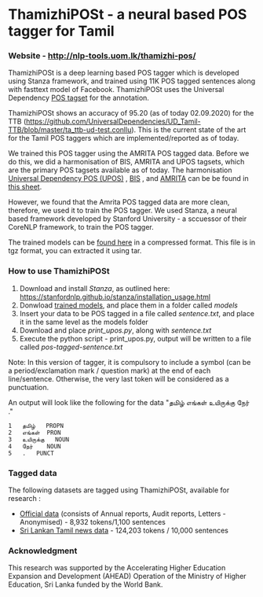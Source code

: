 # ThamizhiPOSt - a neural based POS tagger for Tamil
### Website - http://nlp-tools.uom.lk/thamizhi-pos/

ThamizhiPOSt is a deep learning based POS tagger which is developed using Stanza framework, and trained using 11K POS tagged sentences along with fasttext model of Facebook. ThamizhiPOSt uses the Universal Dependency [POS tagset](https://universaldependencies.org/u/pos/) for the annotation. 

ThamizhiPOSt shows an accuracy of 95.20 (as of today 02.09.2020) for the TTB (https://github.com/UniversalDependencies/UD_Tamil-TTB/blob/master/ta_ttb-ud-test.conllu). This is the current state of the art for the Tamil POS taggers which are implemented/reported as of today.

We trained this POS tagger using the AMRITA POS tagged data. Before we do this, we did a harmonisation of BIS, AMRITA and UPOS tagsets, which are the primary POS tagsets available as of today. 
The harmonisation [Universal Dependency POS (UPOS)](https://universaldependencies.org/u/pos/) , [BIS](http://nlp-tools.uom.lk/thamizhi-pos/documents/BIS-Standard.df) , and [AMRITA](https://www.amrita.edu/publication/tamil-pos-tagging-using-linear-programming) can be be found in [this sheet](https://docs.google.com/spreadsheets/u/1/d/1J7UbY1D_gOIL6EXMxrszMsBhuX-Ad6Mm3qt1xE5qdpY/edit?usp=drive_web&ouid=107409815654517250986). 

However, we found that the Amrita POS tagged data are more clean, therefore, we used it to train the POS tagger. We used Stanza, a neural based framework developed by Stanford University - a sccuessor of their CoreNLP framework, to train the POS tagger.

The trained models can be [found here](http://nlp-tools.uom.lk/thamizhi-pos/models/models) in a compressed format. This file is in tgz format, you can extracted it using tar.

### How to use ThamizhiPOSt

1. Download and install *Stanza*, as outlined here: https://stanfordnlp.github.io/stanza/installation_usage.html
2. Donwload [trained models](http://nlp-tools.uom.lk/thamizhi-pos/models/models), and place them in a folder called *models*
3. Insert your data to be POS tagged in a file called *sentence.txt*, and place it in the same level as the models folder
4. Download and place *print_upos.py*, along with *sentence.txt*
5. Execute the python script -  print_upos.py, output will be written to a file called *pos-tagged-sentence.txt*

Note: In this version of tagger, it is compulsory to include a symbol (can be a period/exclamation mark / question mark) at the end of each line/sentence. Otherwise, the very last token will be considered as a punctuation. 

An output will look like the following for the data "தமிழ் எங்கள் உயிருக்கு நேர் ."
```
1	தமிழ்	PROPN
2	எங்கள்	PRON
3	உயிருக்கு	NOUN
4	நேர்	NOUN
5	.	PUNCT
```

### Tagged data

The following datasets are tagged using ThamizhiPOSt, available for research :
- [Official data](https://github.com/sarves/thamizhi-pos/tree/main/tagged-data) (consists of Annual reports, Audit reports, Letters - Anonymised) - 8,932 tokens/1,100 sentences
- [Sri Lankan Tamil news data](https://github.com/sarves/thamizhi-pos/tree/main/tagged-data) - 124,203 tokens / 10,000 sentences

### Acknowledgment
This research was supported by the Accelerating Higher Education Expansion and Development (AHEAD) Operation of the Ministry of Higher Education, Sri Lanka funded by the World Bank.
